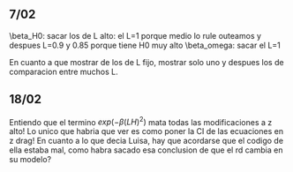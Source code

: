 ## 7/02
\beta_H0: sacar los de L alto: el L=1 porque medio lo rule outeamos y despues L=0.9 y 0.85 porque tiene H0 muy alto
\beta_omega: sacar el L=1

En cuanto a que mostrar de los de L fijo, mostrar solo uno y despues los de comparacion entre muchos L.


## 18/02

Entiendo que el termino $exp(-\beta(LH)^{2})$ mata todas las modificaciones a z alto! Lo unico que habria que ver es como poner la CI de las ecuaciones en z drag!
En cuanto a lo que decia Luisa, hay que acordarse que el codigo de ella estaba mal, como habra sacado esa conclusion de que el rd cambia en su modelo?